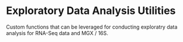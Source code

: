 # Exploratory Data Analysis Utilities
Custom functions that can be leveraged for conducting exploratry data analysis for RNA-Seq data and MGX / 16S. 
